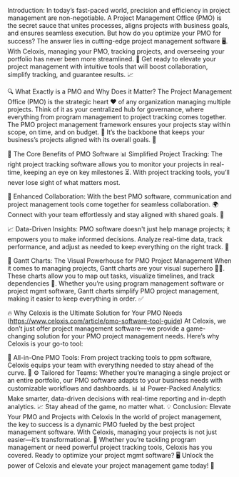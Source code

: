 Introduction: In today’s fast-paced world, precision and efficiency in project management are non-negotiable. A Project Management Office (PMO) is the secret sauce that unites processes, aligns projects with business goals, and ensures seamless execution. But how do you optimize your PMO for success? The answer lies in cutting-edge project management software 🖥️. With Celoxis, managing your PMO, tracking projects, and overseeing your portfolio has never been more streamlined. 🌟 Get ready to elevate your project management with intuitive tools that will boost collaboration, simplify tracking, and guarantee results. 📈

🔍 What Exactly is a PMO and Why Does it Matter?
The Project Management Office (PMO) is the strategic heart ❤️ of any organization managing multiple projects. Think of it as your centralized hub for governance, where everything from program management to project tracking comes together. The PMO project management framework ensures your projects stay within scope, on time, and on budget. 🎯 It’s the backbone that keeps your business’s projects aligned with its overall goals. 🚀

🌟 The Core Benefits of PMO Software
📊 Simplified Project Tracking: The right project tracking software allows you to monitor your projects in real-time, keeping an eye on key milestones ⏳. With project tracking tools, you’ll never lose sight of what matters most.

💬 Enhanced Collaboration: With the best PMO software, communication and project management tools come together for seamless collaboration. 🌍 Connect with your team effortlessly and stay aligned with shared goals. 🤝

📈 Data-Driven Insights: PMO software doesn't just help manage projects; it empowers you to make informed decisions. Analyze real-time data, track performance, and adjust as needed to keep everything on the right track. 🎯

📅 Gantt Charts: The Visual Powerhouse for PMO Project Management
When it comes to managing projects, Gantt charts are your visual superhero 🦸‍♂️. These charts allow you to map out tasks, visualize timelines, and track dependencies 🔗. Whether you’re using program management software or project mgmt software, Gantt charts simplify PMO project management, making it easier to keep everything in order. ✅

🔥 Why Celoxis is the Ultimate Solution for Your PMO Needs (https://www.celoxis.com/article/pmo-software-tool-guide)
At Celoxis, we don’t just offer project management software—we provide a game-changing solution for your PMO project management needs. Here’s why Celoxis is your go-to tool:

💼 All-in-One PMO Tools: From project tracking tools to ppm software, Celoxis equips your team with everything needed to stay ahead of the curve. 🚀
⚙️ Tailored for Teams: Whether you’re managing a single project or an entire portfolio, our PMO software adapts to your business needs with customizable workflows and dashboards. 📊
📊 Power-Packed Analytics: Make smarter, data-driven decisions with real-time reporting and in-depth analytics. 📈 Stay ahead of the game, no matter what.
💡 Conclusion: Elevate Your PMO and Projects with Celoxis
In the world of project management, the key to success is a dynamic PMO fueled by the best project management software. With Celoxis, managing your projects is not just easier—it’s transformational. 💪 Whether you’re tackling program management or need powerful project tracking tools, Celoxis has you covered. Ready to optimize your project mgmt software? 🖥️ Unlock the power of Celoxis and elevate your project management game today! 🌟
